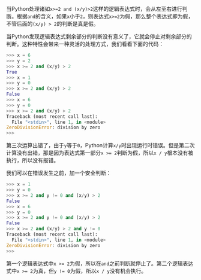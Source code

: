 当Python处理诸如`x>=2 and (x/y)>2`这样的逻辑表达式时，会从左至右进行判断。根据`and`的含义，如果`x`小于`2`，则表达式`x>=2`为假，那么整个表达式即为假，不管后面的`(x/y) > 2`的判断是真是假。

当Python发现逻辑表达式剩余部分的判断没有意义了，它就会停止对剩余部分的判断。这种特性会带来一种灵活的处理方式，我们看看下面的代码：
```python
>>> x = 6
>>> y = 2
>>> x >= 2 and (x/y) > 2
True
>>> x = 1
>>> y = 0
>>> x >= 2 and (x/y) > 2
False
>>> x = 6
>>> y = 0
>>> x >= 2 and (x/y) > 2
Traceback (most recent call last):
  File "<stdin>", line 1, in <module>
ZeroDivisionError: division by zero
>>>
```
第三次运算出错了，由于`y`等于`0`，Python计算`x/y`时出现运行时错误。但是第二次计算没有出错，那是因为表达式第一部分`x >= 2`判断为假，所以`x / y`根本没有被执行，所以没有报错。

我们可以在错误发生之前，加一个安全判断：
```python
>>> x = 1
>>> y = 0
>>> x >= 2 and y != 0 and (x/y) > 2
False
>>> x = 6
>>> y = 0
>>> x >= 2 and y != 0 and (x/y) > 2
False
>>> x >= 2 and (x/y) > 2 and y != 0
Traceback (most recent call last):
  File "<stdin>", line 1, in <module>
ZeroDivisionError: division by zero
>>>
```
第一个逻辑表达式中`x >= 2`为假，所以在`and`之前判断就停止了。第二个逻辑表达式中`x >= 2`为真，但`y != 0`为假，所以`x / y`没有机会执行。

